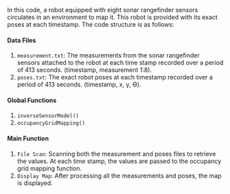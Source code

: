 In this code, a robot equipped with eight sonar rangefinder sensors circulates in an environment to map it. This robot is provided with its exact poses at each timestamp. The code structure is as follows:

#### Data Files
1. ```measurement.txt```: The measurements from the sonar rangefinder sensors attached to the robot at each time stamp recorded over a period of 413 seconds. (timestamp, measurement 1:8).
2. ```poses.txt```: The exact robot poses at each timestamp recorded over a period of 413 seconds. (timestamp, x, y, ϴ).

#### Global Functions
1. ```inverseSensorModel()```
2. ```occupancyGridMapping()```

#### Main Function
1. ```File Scan```: Scanning both the measurement and poses files to retrieve the values. At each time stamp, the values are passed to the occupancy grid mapping function.
2. ```Display Map```: After processing all the measurements and poses, the map is displayed.